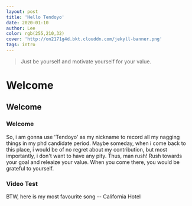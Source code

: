 ```yaml
---
layout: post
title: 'Hello Tendoyo'
date: 2020-01-10
author: Lee
color: rgb(255,210,32)
cover: 'http://on2171g4d.bkt.clouddn.com/jekyll-banner.png'
tags: intro
---
```


> Just be yourself and motivate yourself for your value.

# Welcome

## Welcome

### Welcome

So, i am gonna use 'Tendoyo' as my nickname to record all my nagging things in my phd candidate period.
Maybe someday, when i come back to this place, i would be of no regret about my contribution, but most importantly, i don't want to have any pity.
Thus, man rush! Rush towards your goal and releaize your value. When you come there, you
would be grateful to yourself.

### Video Test
BTW, here is my most favourite song -- California Hotel
<iframe type="text/html" width="100%" height="385" src="blob:https://www.bilibili.com/a01a0c48-7cbc-4180-a50e-a67ed1a601e3" frameborder="0"></iframe>

